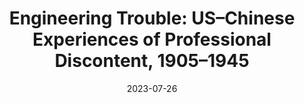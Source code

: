 ---
title: "Engineering Trouble: US–Chinese Experiences of Professional Discontent, 1905–1945"
date: 2023-07-26
draft: false
tags: ["books"]
externalUrl: "https://doi.org/10.1163/9789004549555"
---